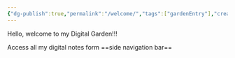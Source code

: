 ```yaml
---
{"dg-publish":true,"permalink":"/welcome/","tags":["gardenEntry"],"created":"2024-09-24T20:22:12.258+05:30","updated":"2024-09-24T23:11:28.748+05:30"}
---
```


Hello, welcome to my Digital Garden!!!

Access all my digital notes form ==side navigation bar==


